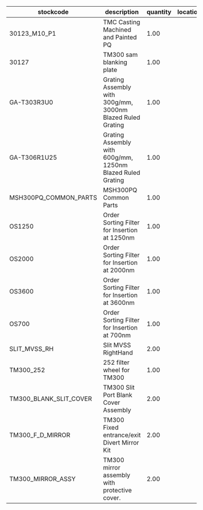 |stockcode|description|quantity|location|
|---------|-----------|--------|--------|
|30123_M10_P1|TMC Casting Machined and Painted PQ|1.00||
|30127|TM300 sam blanking plate|1.00||
|GA-T303R3U0|Grating Assembly with 300g/mm, 3000nm Blazed Ruled Grating|1.00||
|GA-T306R1U25|Grating Assembly with 600g/mm, 1250nm Blazed Ruled Grating|1.00||
|MSH300PQ_COMMON_PARTS|MSH300PQ Common Parts|1.00||
|OS1250|Order Sorting Filter for Insertion at 1250nm|1.00||
|OS2000|Order Sorting Filter for Insertion at 2000nm|1.00||
|OS3600|Order Sorting Filter for Insertion at 3600nm|1.00||
|OS700|Order Sorting Filter for Insertion at 700nm|1.00||
|SLIT_MVSS_RH|Slit MVSS RightHand|2.00||
|TM300_252|252 filter wheel for TM300|1.00||
|TM300_BLANK_SLIT_COVER|TM300 Slit Port Blank Cover Assembly|2.00||
|TM300_F_D_MIRROR|TM300 Fixed entrance/exit Divert Mirror Kit|2.00||
|TM300_MIRROR_ASSY|TM300 mirror assembly with protective cover.|2.00||
